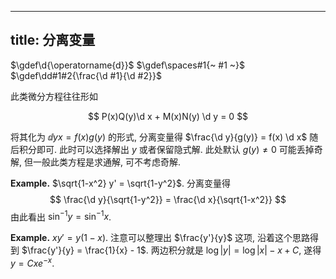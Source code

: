 
---
title: 分离变量
---

$\gdef\d{\operatorname{d}}$
$\gdef\spaces#1{~ #1 ~}$
$\gdef\dd#1#2{\frac{\d #1}{\d #2}}$

此类微分方程往往形如 

$$ P(x)Q(y)\d x + M(x)N(y) \d y = 0 $$

将其化为 $\dd yx = f(x)g(y)$ 的形式, 分离变量得 $\frac{\d y}{g(y)} = f(x) \d x$ 随后积分即可. 此时可以选择解出 $y$ 或者保留隐式解. 此处默认 $g(y) \ne 0$ 可能丢掉奇解, 但一般此类方程是求通解, 可不考虑奇解. 

$\textbf{Example.}$ $\sqrt{1-x^2} y' = \sqrt{1-y^2}$. 分离变量得 
$$ \frac{\d y}{\sqrt{1-y^2}} = \frac{\d x}{\sqrt{1-x^2}} $$ 
由此看出 $\sin^{-1} y = \sin^{-1} x$. 

$\textbf{Example.}$ $xy' = y(1-x)$. 注意可以整理出 $\frac{y'}{y}$ 这项, 沿着这个思路得到 $\frac{y'}{y} = \frac{1}{x} - 1$. 两边积分就是 $\log|y| = \log|x| - x + C$, 遂得 $y = Cxe^{-x}$.   
